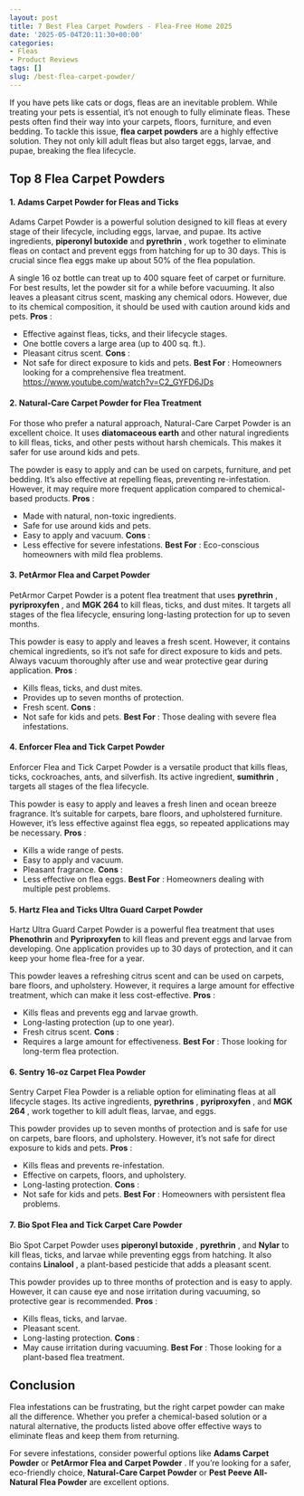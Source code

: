 ```yaml
---
layout: post
title: 7 Best Flea Carpet Powders - Flea-Free Home 2025
date: '2025-05-04T20:11:30+00:00'
categories:
- Fleas
- Product Reviews
tags: []
slug: /best-flea-carpet-powder/
---
```


If you have pets like cats or dogs, fleas are an inevitable problem. While treating your pets is essential, it’s not enough to fully eliminate fleas. These pests often find their way into your carpets, floors, furniture, and even bedding.
To tackle this issue,
**flea carpet powders**
are a highly effective solution. They not only kill adult fleas but also target eggs, larvae, and pupae, breaking the flea lifecycle.
## **Top 8 Flea Carpet Powders**
#### **1. Adams Carpet Powder for Fleas and Ticks**
Adams Carpet Powder is a powerful solution designed to kill fleas at every stage of their lifecycle, including eggs, larvae, and pupae. Its active ingredients,
**piperonyl butoxide**
and
**pyrethrin**
, work together to eliminate fleas on contact and prevent eggs from hatching for up to 30 days. This is crucial since flea eggs make up about 50% of the flea population.

A single 16 oz bottle can treat up to 400 square feet of carpet or furniture. For best results, let the powder sit for a while before vacuuming. It also leaves a pleasant citrus scent, masking any chemical odors. However, due to its chemical composition, it should be used with caution around kids and pets.
**Pros**
:
- Effective against fleas, ticks, and their lifecycle stages.
- One bottle covers a large area (up to 400 sq. ft.).
- Pleasant citrus scent.
**Cons**
:
- Not safe for direct exposure to kids and pets.
**Best For**
: Homeowners looking for a comprehensive flea treatment.
https://www.youtube.com/watch?v=C2_GYFD6JDs
#### **2. Natural-Care Carpet Powder for Flea Treatment**
For those who prefer a natural approach, Natural-Care Carpet Powder is an excellent choice. It uses
**diatomaceous earth**
and other natural ingredients to kill fleas, ticks, and other pests without harsh chemicals. This makes it safer for use around kids and pets.

The powder is easy to apply and can be used on carpets, furniture, and pet bedding. It’s also effective at repelling fleas, preventing re-infestation. However, it may require more frequent application compared to chemical-based products.
**Pros**
:
- Made with natural, non-toxic ingredients.
- Safe for use around kids and pets.
- Easy to apply and vacuum.
**Cons**
:
- Less effective for severe infestations.
**Best For**
: Eco-conscious homeowners with mild flea problems.
#### **3. PetArmor Flea and Carpet Powder**
PetArmor Carpet Powder is a potent flea treatment that uses
**pyrethrin**
,
**pyriproxyfen**
, and
**MGK 264**
to kill fleas, ticks, and dust mites. It targets all stages of the flea lifecycle, ensuring long-lasting protection for up to seven months.

This powder is easy to apply and leaves a fresh scent. However, it contains chemical ingredients, so it’s not safe for direct exposure to kids and pets. Always vacuum thoroughly after use and wear protective gear during application.
**Pros**
:
- Kills fleas, ticks, and dust mites.
- Provides up to seven months of protection.
- Fresh scent.
**Cons**
:
- Not safe for kids and pets.
**Best For**
: Those dealing with severe flea infestations.
#### **4. Enforcer Flea and Tick Carpet Powder**
Enforcer Flea and Tick Carpet Powder is a versatile product that kills fleas, ticks, cockroaches, ants, and silverfish. Its active ingredient,
**sumithrin**
, targets all stages of the flea lifecycle.

This powder is easy to apply and leaves a fresh linen and ocean breeze fragrance. It’s suitable for carpets, bare floors, and upholstered furniture. However, it’s less effective against flea eggs, so repeated applications may be necessary.
**Pros**
:
- Kills a wide range of pests.
- Easy to apply and vacuum.
- Pleasant fragrance.
**Cons**
:
- Less effective on flea eggs.
**Best For**
: Homeowners dealing with multiple pest problems.
#### **5. Hartz Flea and Ticks Ultra Guard Carpet Powder**
Hartz Ultra Guard Carpet Powder is a powerful flea treatment that uses
**Phenothrin**
and
**Pyriproxyfen**
to kill fleas and prevent eggs and larvae from developing. One application provides up to 30 days of protection, and it can keep your home flea-free for a year.

This powder leaves a refreshing citrus scent and can be used on carpets, bare floors, and upholstery. However, it requires a large amount for effective treatment, which can make it less cost-effective.
**Pros**
:
- Kills fleas and prevents egg and larvae growth.
- Long-lasting protection (up to one year).
- Fresh citrus scent.
**Cons**
:
- Requires a large amount for effectiveness.
**Best For**
: Those looking for long-term flea protection.
#### **6. Sentry 16-oz Carpet Flea Powder**
Sentry Carpet Flea Powder is a reliable option for eliminating fleas at all lifecycle stages. Its active ingredients,
**pyrethrins**
,
**pyriproxyfen**
, and
**MGK 264**
, work together to kill adult fleas, larvae, and eggs.

This powder provides up to seven months of protection and is safe for use on carpets, bare floors, and upholstery. However, it’s not safe for direct exposure to kids and pets.
**Pros**
:
- Kills fleas and prevents re-infestation.
- Effective on carpets, floors, and upholstery.
- Long-lasting protection.
**Cons**
:
- Not safe for kids and pets.
**Best For**
: Homeowners with persistent flea problems.
#### **7. Bio Spot Flea and Tick Carpet Care Powder**
Bio Spot Carpet Powder uses
**piperonyl butoxide**
,
**pyrethrin**
, and
**Nylar**
to kill fleas, ticks, and larvae while preventing eggs from hatching. It also contains
**Linalool**
, a plant-based pesticide that adds a pleasant scent.

This powder provides up to three months of protection and is easy to apply. However, it can cause eye and nose irritation during vacuuming, so protective gear is recommended.
**Pros**
:
- Kills fleas, ticks, and larvae.
- Pleasant scent.
- Long-lasting protection.
**Cons**
:
- May cause irritation during vacuuming.
**Best For**
: Those looking for a plant-based flea treatment.
## **Conclusion**
Flea infestations can be frustrating, but the right carpet powder can make all the difference. Whether you prefer a chemical-based solution or a natural alternative, the products listed above offer effective ways to eliminate fleas and keep them from returning.

For severe infestations, consider powerful options like
**Adams Carpet Powder**
or
**PetArmor Flea and Carpet Powder**
. If you’re looking for a safer, eco-friendly choice,
**Natural-Care Carpet Powder**
or
**Pest Peeve All-Natural Flea Powder**
are excellent options.
